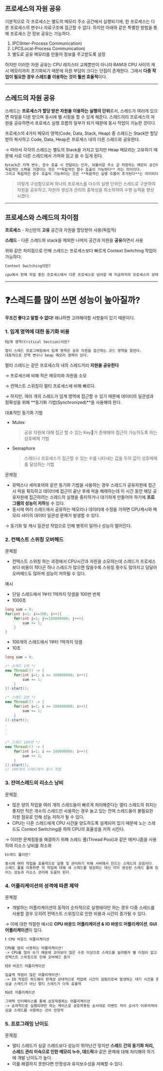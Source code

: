 ## 프로세스의 자원 공유

기본적으로 각 프로세스는 별도의 메모리 주소 공간에서 실행되기에, 한 프로세스는 다른 프로세스의 변수나 자료구조에 접근할 수 없다. 하지만 아래와 같은 특별한 방법을 통해 프로세스 간 정보 공유는 가능하다.

1. IPC(Inter-Process Communication)
2. LPC(Local-Process Communication)
3. 별도로 공유 메모리를 만들어 정보를 주고받도록 설정

하지만 이러한 자원 공유는 CPU 레지스터 교체뿐만이 아니라 RAM과 CPU 사이의 캐시 메모리까지 초기화되기 때문에 자원 부담이 크다는 단점이 존재한다. 그래서 **다중 작업이 필요한 경우 스레드를 이용하는 것이 훨씬 효율적**이다.

---

## 스레드의 자원 공유

스레드는 **프로세스가 할당 받은 자원을 이용하는 실행의 단위**로서, 스레드가 여러개 있으면 파일을 다운 받으며 동시에 웹 서핑을 할 수 있게 해준다. 스레드끼리 프로세스의 자원을 공유하면서 프로세스 실행 흐름의 일부가 되기 때문에 동시 작업이 가능한 것이다.

프로세스의 4가지 메모리 영역(Code, Data, Stack, Heap) 중 스레드는 Stack만 할당받아 복사하고 Code, Data, Heap은 프로세스 내의 다른 스레드와 공유한다. 

→ 따라서 각각의 스레드는 별도의 Stack을 가지고 있지만 Heap 메모리는 고유하기 때문에 서로 다른 스레드에서 가져와 읽고 쓸 수 있게 된다.

```markdown
❗stack은 지역 변수, 함수 호출 시 전달되는 인자, 되돌아갈 주소 값 저장하는 메모리 공간이기 때문에
독립적인 스택을 가졌다는 것은 **독립적인 함수 호출이 가능하다** 라는 의미이다.
그리고 독립적인 함수 호출이 가능하다는 것은 **독림적인 실행 흐름이 추가된다**는 의미이다.
```

> 이렇게 구성함으로써 하나의 프로세스를 다수의 실행 단위인 스레드로 구분하여 자원을 공유하고, 자원의 생성과 관리의 중복성을 최소하하여      수행 능력을 향상 시켰다.
> 

---

## 프로세스와 스레드의 차이점

**프로세스** - 자신만의 **고유** 공간과 자원을 할당받아 사용(독립적)

**스레드** - 다른 스레드와 stack을 제외한 나머지 공간과 자원을 **공유**하면서 사용

위와 같은 차이점으로 인해 스레드는 프로세스보다 빠르게 Context Switching 작업이 가능하다.

```markdown
Context Switching이란?

cpu에서 현재 작업 중인 프로세스에서 다른 프로세스로 넘어갈 때 지금까지의 프로세스의 상태를 저장하고, 새 프로세스의 저장된 상태를 다시 적재하는 작업을 Context Switching이라 한다.

```

---

# ❓스레드를 많이 쓰면 성능이 높아질까?

**무조건 좋다고 말할 수 없다!** 왜냐하면 고려해야할 사항들이 있기 때문이다.

### 1. 임계 영역에 대한 동기화 비용

```markdown
❗임계 영역(Critical Section)이란?

멀티 스레드 프로그래밍에서 임계 영역은 공유 자원을 접근하는 코드 영역을 말한다.
대표적으로 전역 변수나 heap 메모리 영역이 있다.
```

멀티 스레드는 같은 프로세스의 내의 스레드끼리 **자원을 공유한다**

→ 프로세스에 비해 적은 메모리와 자원을 소모

→ 컨텍스트 스위칭이 멀티 프로세스에 비해 빠르다.

→ 하지만, 여러 개의 스레드가 임계 영역에 접근할 수 있기 때문에 데이터의 일관성과 정확성을 위해 **동기화 기법(Synchronized)**을 사용해야 한다.

대표적인 동기화 기법

- Mutex
    
    > 공유 자원에 대해 접근 할 수 있는 Key🔑가 존재해야 접근이 가능하도록 하는 상호배제 기법
    > 
- Semaphore
    
    > 스레드나 프로세스가 접근할 수 있는 수를 나타내는 값을 두어 값이 상호배제를 달성하는 기법
    > 

문제점

- 뮤텍스나 세마포어와 같은 동기화 기법을 사용하는 경우 스레드가 공유자원에 접근 시 락을 획득하고 데이터에 접근이 끝난 후에 락을 해제하는데 이 시간 동안 해당 공유자원에 접근하려는 스레드의 실행을 중지하거나 대기하게 만들어야 하기에 **프로그램의 성능이 저하**될 수 있다.
- 동시에 여러 스레드에서 공유하는 메모리나 데이터에 수정을 가하면 CPU캐시와 메모리 사이의 데이터 일관성 문제가 발생할 수 있다.

→ 동기화 및 캐시 일관성 작업으로 인해 병목이 일어나 성능이 떨어진다.

### 2. 컨텍스트 스위칭 오버헤드

문제점 

- 컨텍스트 스위칭 하는 과정에서 CPU시간과 자원을 소모하는데 스레드가 프로세스보다 비용이 적다곤 하나 스레드가 많으면 많을수록 스위칭 횟수도 많아지고 덩달아 오버헤드도 많아져 성능이 저하될 수 있다.

예시

- 단일 스레드에서 1부터 1억까지 덧셈을 100번 반복
- 1000초

```java
long sum = 0;
for(int i=1; i<=100; i++){
	for(int j=1; j<=100000000; j++){
		sum += 1;
	}
}
```

- 100개의 스레드에서 1부터 1억까지 덧셈
- 10초

```java
long sum = 0;

/* 스레드 1번 */ 
new Thread(() -> {
	for(int i=1; i <= 100000000; i++){
		sum += 1;
	}
}).start();

/* 스레드 2번 */ 
new Thread(() -> {
	for(int i=1; i <= 100000000; i++){
		sum += 1;
	}
}).start();
.
.
.

/* 스레드 100번 */
new Thread(() -> {
	for(int i=1; i <= 100000000; i++){
		sum += 1;
	}
}).start();
// 100개의 스레드에서 동시 작업
```

### 3. 잔여스레드의 리소스 낭비

문제점

- 많은 양의 작업을 여러 개의 스레드들이 빠르게 처리해준다는 멀티 스레드의 취지는 좋지만 적은 개수의 스레드만 사용하는 경우 놀고 있는 잔여 스레드들이 불필요한 자원 점유로 인해 성능 저하가 될 수 있다.
- CPU는 다른 스레드에게 CPU 시간을 양도하도록 설계되어 있기 때문에 노는 스레드도 Context Switching을 하여 CPU의 효율성을 저하 시킨다.

→ 이러한 문제점들을 해결하기 위해 스레드 풀(Thread Pool)과 같은 매커니즘을 사용하여 리소스 낭비를 최소화 

```java
❗스레드 풀이란?

동시에 여러 작업을 효율적으로 실행 및 관리하기 위해 서버에서 만드는 스레드의 모음이다.
스레드 풀을 이용하면 각 작업에 대해 새 스레드를 생성하는 대신 이미 생성된 스레드 풀에 있는 스레드를 재사용한다..
이는 성능과 리소스 관리에 도움이 된다.
```

### 4. 어플리케이션의 성격에 따른 제약

문제점

- 개발하는 어플리케이션의 동작이 순차적으로 실행돼야만 하는 경우 다중 스레드를 사용할 경우 오히려 컨텍스트 스위칭으로 인한 비용과 시간이 증가될 수 있다.

→ 이에 대한 적절한 예시로 **CPU 바운드 어플리케이션 &** **IO 바운드 어플리케이션**, **GUI 어플리케이션**이 있다.

```markdown
❗ CPU 바운드 어플리케이션

CPU를 많이 사용하는 어플리케이션!
-> CPU를 많이 쓰기 때문에 코어보다 많은 수준 이상으로 스레드를 늘려봤자 별 이점이 없고 오히려 
컨텍스트 스위칭으로 인해 오버헤드 증가

❗IO 바운드 어플리케이션

입출력 작업이 많은 어플리케이션!
-> IO 작업은 하드웨어 한계상 상대적으로 작업에 시간이 걸림으로써 발생하는 대기 시간을 줄이기 위해
싱글 스레드가 아닌 멀티 스레드가 더욱 효율적

❗GUI 어플리케이션

그래픽 인터페이스를 통해 상호작용하는 어플리케이션
-> 순차적으로 실행되야만 하는 케이스로 상호작용된 순서대로 이벤트 처리 순서가 이루어져야 하기 때문에 
싱글 스레드를 사용하는 것이 안정적
```

### 5. 프로그래밍 난이도

문제점

- 멀티 스레드가 싱글 스레드보다 성능이 뛰어난건 맞지만 **스레드 간의 동기화 처리, 스레드 관리 미숙으로 인한 메모리 누수, 데드락**과 같은 문제에 대해 처리해야 하기에 개발 난이도가 높다.
- 이를 해결하지 못한다면 안정성과 유지보수성을 저해할 수 있다.